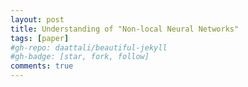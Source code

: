 ```yaml
---
layout: post
title: Understanding of "Non-local Neural Networks"
tags: [paper]
#gh-repo: daattali/beautiful-jekyll
#gh-badge: [star, fork, follow]
comments: true
---
```


